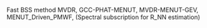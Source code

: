 Fast BSS method
MVDR, GCC-PHAT-MENUT, MVDR-MENUT-GEV, MENUT_Driven_PMWF, (Spectral subscription for R_NN estimation)
